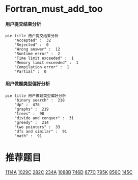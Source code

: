 # Fortran_must_add_too

<!-- tabs:start -->



#### **用户提交结果分析**

```mermaid
pie title 用户提交结果分析
    "Accepted" :  32
    "Rejected" :  0
    "Wrong answer" :  12
    "Runtime error" :  2
    "Time limit exceeded" :  1
    "Memory limit exceeded" :  1
    "Compilation error" :  1
    "Partial" :  0
```

#### **用户做题类型偏好分析**

```mermaid
pie title 用户做题类型偏好分析
    "binary search" :  218
    "dp" :  478
    "graphs" :  219
    "trees" :  98
    "divide and conquer" :  31
    "greedy" :  214
    "two pointers" :  33
    "dfs and similar" :  91
    "math" :  91
```



<!-- tabs:end -->
# 推荐题目
[1114A](https://codeforces.com/contest/1114/problem/A)
[1029C](https://codeforces.com/contest/1029/problem/C)
[282C](https://codeforces.com/contest/282/problem/C)
[234A](https://codeforces.com/contest/234/problem/A)
[1088B](https://codeforces.com/contest/1088/problem/B)
[746D](https://codeforces.com/contest/746/problem/D)
[877C](https://codeforces.com/contest/877/problem/C)
[795K](https://codeforces.com/contest/795/problem/K)
[856C](https://codeforces.com/contest/856/problem/C)
[145C](https://codeforces.com/contest/145/problem/C)
